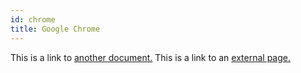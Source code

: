 ```yaml
---
id: chrome
title: Google Chrome
---
```


This is a link to [another document.](doc3.md) This is a link to an [external page.](http://www.example.com/)
